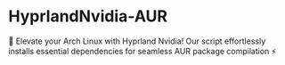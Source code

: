 # HyprlandNvidia-AUR
🚀 Elevate your Arch Linux with Hyprland Nvidia! Our script effortlessly installs essential dependencies for seamless AUR package compilation ⚡
